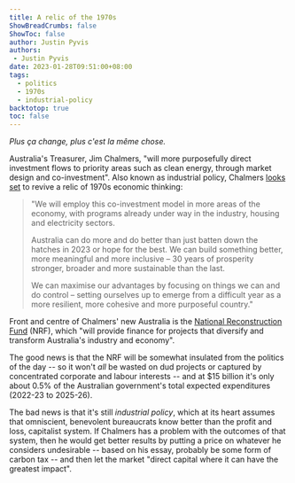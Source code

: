 ```yaml
---
title: A relic of the 1970s
ShowBreadCrumbs: false
ShowToc: false
author: Justin Pyvis
authors: 
 - Justin Pyvis
date: 2023-01-28T09:51:00+08:00
tags:
  - politics
  - 1970s
  - industrial-policy
backtotop: true
toc: false
---
```

*Plus ça change, plus c'est la même chose.*

Australia's Treasurer, Jim Chalmers, "will more purposefully direct investment flows to priority areas such as clean energy, through market design and co-investment". Also known as industrial policy, Chalmers [looks set](https://www.theaustralian.com.au/nation/politics/i-will-remake-capitalism-says-jim-chalmers/news-story/241f8f14bbdedcf3adb751e63d26840b) to revive a relic of 1970s economic thinking:

> "We will employ this co-investment model in more areas of the economy, with programs already under way in the industry, housing and electricity sectors.
> 
> Australia can do more and do better than just batten down the hatches in 2023 or hope for the best. We can build something better, more meaningful and more inclusive – 30 years of prosperity stronger, broader and more sustainable than the last.
> 
> We can maximise our advantages by focusing on things we can and do control – setting ourselves up to emerge from a difficult year as a more resilient, more cohesive and more purposeful country."

Front and centre of Chalmers' new Australia is the [National Reconstruction Fund](https://www.industry.gov.au/news/national-reconstruction-fund-diversifying-and-transforming-australias-industry-and-economy) (NRF), which "will provide finance for projects that diversify and transform Australia's industry and economy". 

The good news is that the NRF will be somewhat insulated from the politics of the day -- so it won't *all* be wasted on dud projects or captured by concentrated corporate and labour interests -- and at $15 billion it's only about 0.5% of the Australian government's total expected expenditures (2022-23 to 2025-26). 

The bad news is that it's still *industrial policy*, which at its heart assumes that omniscient, benevolent bureaucrats know better than the profit and loss, capitalist system. If Chalmers has a problem with the outcomes of that system, then he would get better results by putting a price on whatever he considers undesirable -- based on his essay, probably be some form of carbon tax -- and then let the market "direct capital where it can have the greatest impact".